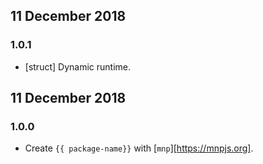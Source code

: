 ## 11 December 2018

### 1.0.1

- [struct] Dynamic runtime.

## 11 December 2018

### 1.0.0

- Create `{{ package-name}}` with [`mnp`][https://mnpjs.org].

